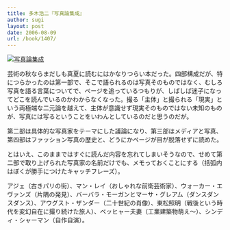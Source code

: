 ```yaml
---
title: 多木浩二『写真論集成』
author: sugi
layout: post
date: 2006-08-09
url: /book/1407/
---
```

<a href="http://www.amazon.co.jp/exec/obidos/ASIN/4006020724/chezsugi-22/ref=nosim/" name="amazletlink" target="_blank"><img src="http://i1.wp.com/ec2.images-amazon.com/images/I/41Q7D6AKF5L.SL160.jpg?w=660" alt="写真論集成" class="alignleft" data-recalc-dims="1" /></a>

芸術の秋ならまだしも真夏に読むにはかなりつらい本だった。四部構成だが、特につらかったのは第一部で、そこで語られるのは写真そのものではなく、むしろ写真を語る言葉についてで、ページを追っているつもりが、しばしば迷子になってどこを読んでいるのかわからなくなった。撮る「主体」と撮られる「現実」という両極端な二元論を越えて、主体が意識せず現実そのものではない未知のものが、写真には写るということをいわんとしているのだと思うのだが。

第二部は具体的な写真家をテーマにした議論になり、第三部はメディアと写真、第四部はファッション写真の歴史と、どうにかページが目が脱落せずに読めた。

とはいえ、このままではすぐに読んだ内容を忘れてしまいそうなので、せめて第二部で取り上げられた写真家の名前だけでも、メモっておくことにする（括弧内はぼくが勝手につけたキャッチフレーズ）。

アジェ（古きパリの街）、マン・レイ（おしゃれな前衛芸術家）、ウォーカー・エヴァンズ（片隅の発見）、バーバラ・モーガンとマーサ・グレアム（ダンスダンスダンス）、アウグスト・ザンダー（二十世紀の肖像）、東松照明（戦後という時代を変幻自在に撮り続けた旅人）、ベッヒャー夫妻（工業建築物萌え～）、シンディ・シャーマン（自作自演）。


